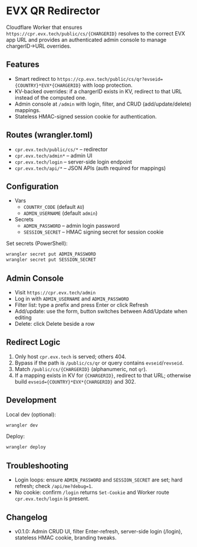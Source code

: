 
# EVX QR Redirector

Cloudflare Worker that ensures `https://cpr.evx.tech/public/cs/{CHARGERID}` resolves to the correct EVX app URL and provides an authenticated admin console to manage chargerID→URL overrides.

## Features
- Smart redirect to `https://cp.evx.tech/public/cs/qr?evseid={COUNTRY}*EVX*{CHARGERID}` with loop protection.
- KV-backed overrides: if a chargerID exists in KV, redirect to that URL instead of the computed one.
- Admin console at `/admin` with login, filter, and CRUD (add/update/delete) mappings.
- Stateless HMAC-signed session cookie for authentication.

## Routes (wrangler.toml)
- `cpr.evx.tech/public/cs/*` – redirector
- `cpr.evx.tech/admin*` – admin UI
- `cpr.evx.tech/login` – server-side login endpoint
- `cpr.evx.tech/api/*` – JSON APIs (auth required for mappings)

## Configuration
- Vars
	- `COUNTRY_CODE` (default `AU`)
	- `ADMIN_USERNAME` (default `admin`)
- Secrets
	- `ADMIN_PASSWORD` – admin login password
	- `SESSION_SECRET` – HMAC signing secret for session cookie

Set secrets (PowerShell):
```powershell
wrangler secret put ADMIN_PASSWORD
wrangler secret put SESSION_SECRET
```

## Admin Console
- Visit `https://cpr.evx.tech/admin`
- Log in with `ADMIN_USERNAME` and `ADMIN_PASSWORD`
- Filter list: type a prefix and press Enter or click Refresh
- Add/update: use the form, button switches between Add/Update when editing
- Delete: click Delete beside a row

## Redirect Logic
1. Only host `cpr.evx.tech` is served; others 404.
2. Bypass if the path is `/public/cs/qr` or query contains `evseid`/`revseid`.
3. Match `/public/cs/{CHARGERID}` (alphanumeric, not `qr`).
4. If a mapping exists in KV for `{CHARGERID}`, redirect to that URL; otherwise build `evseid={COUNTRY}*EVX*{CHARGERID}` and 302.

## Development
Local dev (optional):
```powershell
wrangler dev
```

Deploy:
```powershell
wrangler deploy
```

## Troubleshooting
- Login loops: ensure `ADMIN_PASSWORD` and `SESSION_SECRET` are set; hard refresh; check `/api/me?debug=1`.
- No cookie: confirm `/login` returns `Set-Cookie` and Worker route `cpr.evx.tech/login` is present.

## Changelog
- v0.1.0: Admin CRUD UI, filter Enter-refresh, server-side login (/login), stateless HMAC cookie, branding tweaks.
